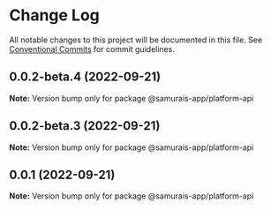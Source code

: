 # Change Log

All notable changes to this project will be documented in this file.
See [Conventional Commits](https://conventionalcommits.org) for commit guidelines.

## 0.0.2-beta.4 (2022-09-21)

**Note:** Version bump only for package @samurais-app/platform-api





## 0.0.2-beta.3 (2022-09-21)

**Note:** Version bump only for package @samurais-app/platform-api





## 0.0.1 (2022-09-21)

**Note:** Version bump only for package @samurais-app/platform-api
